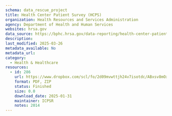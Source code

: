 ```yaml
---
schema: data_rescue_project 
title: Health Center Patient Survey (HCPS)
organization: Health Resources and Services Administration
agency: Department of Health and Human Services
websites: hrsa.gov
data_source: https://bphc.hrsa.gov/data-reporting/health-center-patient-survey
description: 
last_modified: 2025-03-26
metadata_available: No
metadata_url: 
category:
  - Health & Healthcare 
resources:
  - id: 286
    url: https://www.dropbox.com/scl/fo/2d09mvwttjh24v7isotdc/ABxsv8mOxcsps37mk1zAZeE?rlkey=p373rj194i2vb7lox3bevb4bq&dl=0
    format: PDF, ZIP
    status: Finished
    size: 0.0
    download_date: 2025-01-31
    maintainer: ICPSR
    notes: 2014
---
```

